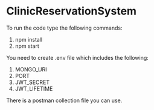 # ClinicReservationSystem

To run the code type the following commands:
1. npm install
2. npm start

You need to create .env file which includes the following:
1. MONGO_URI
2. PORT
3. JWT_SECRET
4. JWT_LIFETIME

There is a postman collection file you can use.
